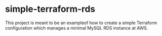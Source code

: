 # simple-terraform-rds

This project is meant to be an exampleof how to create a simple Terraform
configuration which manages a minimal MySQL RDS instance at AWS.
